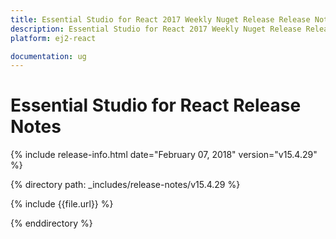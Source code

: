 ```yaml
---
title: Essential Studio for React 2017 Weekly Nuget Release Release Notes  
description: Essential Studio for React 2017 Weekly Nuget Release Release Notes  
platform: ej2-react

documentation: ug
---
```


# Essential Studio for  React  Release Notes  

{% include release-info.html date="February 07, 2018"  version="v15.4.29" %} 

{% directory path: _includes/release-notes/v15.4.29 %}

{% include {{file.url}} %}

{% enddirectory %}


